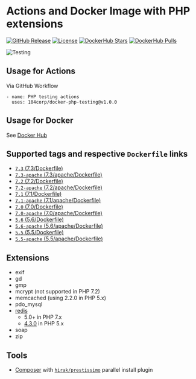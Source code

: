 # Actions and Docker Image with PHP extensions

[![GitHub Release](https://img.shields.io/github/tag/104corp/docker-php-testing.svg)](https://github.com/104corp/docker-php-testing/releases)
[![License](https://img.shields.io/badge/license-MIT-brightgreen.svg)](LICENSE)
[![DockerHub Stars](https://img.shields.io/docker/stars/104corp/php-testing.svg)](https://hub.docker.com/r/104corp/php-testing/)
[![DockerHub Pulls](https://img.shields.io/docker/pulls/104corp/php-testing.svg)](https://hub.docker.com/r/104corp/php-testing/)

![Testing](https://github.com/104corp/docker-php-testing/workflows/PHP%20testing/badge.svg)

## Usage for Actions

Via GitHub Workflow

```
- name: PHP testing actions
  uses: 104corp/docker-php-testing@v1.0.0
```

## Usage for Docker

See [Docker Hub](https://hub.docker.com/r/104corp/php-testing/)

## Supported tags and respective `Dockerfile` links

* [`7.3` (7.3/Dockerfile)](https://github.com/104corp/docker-php-testing/blob/master/7.3/Dockerfile)
* [`7.3-apache` (7.3/apache/Dockerfile)](https://github.com/104corp/docker-php-testing/blob/master/7.3/apache/Dockerfile)
* [`7.2` (7.2/Dockerfile)](https://github.com/104corp/docker-php-testing/blob/master/7.2/Dockerfile)
* [`7.2-apache` (7.2/apache/Dockerfile)](https://github.com/104corp/docker-php-testing/blob/master/7.2/apache/Dockerfile)
* [`7.1` (7.1/Dockerfile)](https://github.com/104corp/docker-php-testing/blob/master/7.1/Dockerfile)
* [`7.1-apache` (7.1/apache/Dockerfile)](https://github.com/104corp/docker-php-testing/blob/master/7.1/apache/Dockerfile)
* [`7.0` (7.0/Dockerfile)](https://github.com/104corp/docker-php-testing/blob/master/7.0/Dockerfile)
* [`7.0-apache` (7.0/apache/Dockerfile)](https://github.com/104corp/docker-php-testing/blob/master/7.0/apache/Dockerfile)
* [`5.6` (5.6/Dockerfile)](https://github.com/104corp/docker-php-testing/blob/master/5.6/Dockerfile)
* [`5.6-apache` (5.6/apache/Dockerfile)](https://github.com/104corp/docker-php-testing/blob/master/5.6/apache/Dockerfile)
* [`5.5` (5.5/Dockerfile)](https://github.com/104corp/docker-php-testing/blob/master/5.5/Dockerfile)
* [`5.5-apache` (5.5/apache/Dockerfile)](https://github.com/104corp/docker-php-testing/blob/master/5.5/apache/Dockerfile)

## Extensions

* exif
* gd
* gmp
* mcrypt (not supported in PHP 7.2)
* memcached (using 2.2.0 in PHP 5.x)
* pdo_mysql
* [redis](https://pecl.php.net/package/redis)
  + 5.0+ in PHP 7.x
  + [4.3.0](https://pecl.php.net/package/redis/4.3.0) in PHP 5.x
* soap
* zip

## Tools

* [Composer](https://getcomposer.org/) with [`hirak/prestissimo`](https://github.com/hirak/prestissimo) parallel install plugin
